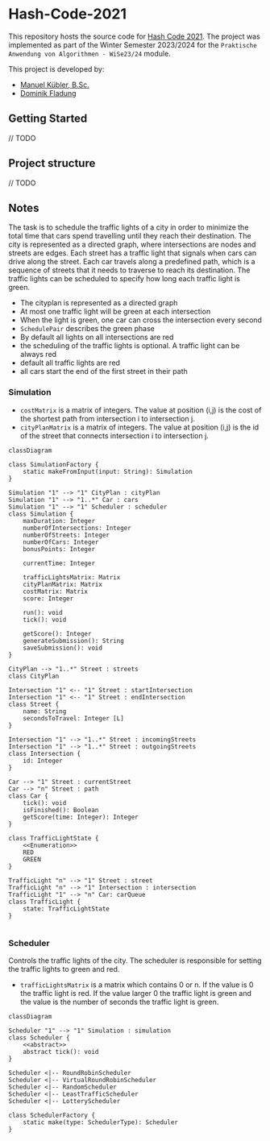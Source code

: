 # Hash-Code-2021

This repository hosts the source code for [Hash Code 2021](https://storage.googleapis.com/coding-competitions.appspot.com/HC/2021/hashcode_2021_online_qualification_round.pdf). The project was implemented as part of the Winter Semester 2023/2024 for the `Praktische Anwendung von Algorithmen - WiSe23/24` module.

This project is developed by:

- [Manuel Kübler, B.Sc.](https://github.com/SoftwareDesign-Solution/)
- [Dominik Fladung](https://github.com/dominikfladung/)

## Getting Started

// TODO

## Project structure

// TODO

## Notes

The task is to schedule the traffic lights of a city in order to minimize the total time that cars spend travelling until they reach their destination. The city is represented as a directed graph, where intersections are nodes and streets are edges. Each street has a traffic light that signals when cars can drive along the street. Each car travels along a predefined path, which is a sequence of streets that it needs to traverse to reach its destination. The traffic lights can be scheduled to specify how long each traffic light is green.

- The cityplan is represented as a directed graph
- At most one traffic light will be green at each intersection
- When  the  light  is  green,  one  car  can  cross  the intersection every  second
- `SchedulePair` describes the green phase
- By default all lights on all intersections are red
- the scheduling of the traffic lights is optional. A traffic light can be always red
- default all traffic lights are red
- all cars start the end of the first street in their path

### Simulation

- `costMatrix` is a matrix of integers. The value at position (i,j) is the cost of the shortest path from intersection i to intersection j.
- `cityPlanMatrix` is a matrix of integers. The value at position (i,j) is the id of the street that connects intersection i to intersection j.

```mermaid
classDiagram

class SimulationFactory {
    static makeFromInput(input: String): Simulation
}

Simulation "1" --> "1" CityPlan : cityPlan
Simulation "1" --> "1..*" Car : cars
Simulation "1" --> "1" Scheduler : scheduler
class Simulation {
    maxDuration: Integer
    numberOfIntersections: Integer
    numberOfStreets: Integer
    numberOfCars: Integer
    bonusPoints: Integer

    currentTime: Integer

    trafficLightsMatrix: Matrix
    cityPlanMatrix: Matrix
    costMatrix: Matrix
    score: Integer

    run(): void
    tick(): void
    
    getScore(): Integer
    generateSubmission(): String
    saveSubmission(): void
}

CityPlan --> "1..*" Street : streets
class CityPlan

Intersection "1" <-- "1" Street : startIntersection
Intersection "1" <-- "1" Street : endIntersection
class Street {
    name: String
    secondsToTravel: Integer [L]
}

Intersection "1" --> "1..*" Street : incomingStreets
Intersection "1" --> "1..*" Street : outgoingStreets 
class Intersection {
    id: Integer
}

Car --> "1" Street : currentStreet
Car --> "n" Street : path
class Car {
    tick(): void
    isFinished(): Boolean
    getScore(time: Integer): Integer
}

class TrafficLightState {
    <<Enumeration>>
    RED
    GREEN
}

TrafficLight "n" --> "1" Street : street
TrafficLight "n" --> "1" Intersection : intersection
TrafficLight "1" --> "n" Car: carQueue
class TrafficLight {
    state: TrafficLightState
}


```

### Scheduler

Controls the traffic lights of the city. The scheduler is responsible for setting the traffic lights to green and red.

- `trafficLightsMatrix` is a matrix which contains 0 or n. If the value is 0 the traffic light is red. If the value larger 0 the traffic light is green and the value is the number of seconds the traffic light is green.

```mermaid
classDiagram

Scheduler "1" --> "1" Simulation : simulation
class Scheduler {
    <<abstract>>
    abstract tick(): void
}

Scheduler <|-- RoundRobinScheduler
Scheduler <|-- VirtualRoundRobinScheduler
Scheduler <|-- RandomScheduler
Scheduler <|-- LeastTrafficScheduler
Scheduler <|-- LotteryScheduler

class SchedulerFactory {
    static make(type: SchedulerType): Scheduler
}
```